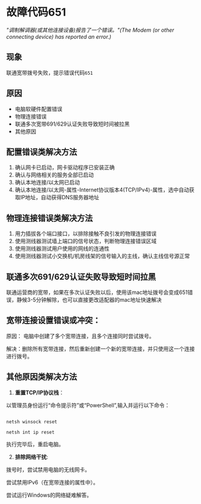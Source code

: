 # 故障代码651
*"调制解调器(或其他连接设备)报告了一个错误。"(The Modem (or other connecting device) has reported an error.)*
## 现象
联通宽带拨号失败，提示错误代码`651`

## 原因

- 电脑软硬件配置错误
- 物理连接错误
- 联通多次宽带691/629认证失败导致短时间被拉黑
- 其他原因

## 配置错误类解决方法

1. 确认网卡已启动，网卡驱动程序已安装正确
2. 确认与网络相关的服务全部已启动
3. 确认本地连接/以太网已启动
4. 确认本地连接/以太网-属性-Internet协议版本4(TCP/IPv4)-属性，选中自动获取IP地址，自动获得DNS服务器地址

## 物理连接错误类解决方法

1. 用力插拔各个端口接口，以排除接触不良引发的物理连接错误
2. 使用测线器测试墙上端口的信号状态，判断物理连接错误区域
3. 使用测线器测试用户使用的网线的连通性
4. 使用测线器测试小交换机/机房线架的信号输入的主线，确认主线信号源正常

## 联通多次691/629认证失败导致短时间拉黑
联通运营商的宽带，如果在多次认证失败以后，使用该mac地址拨号会变成651错误，静候3-5分钟解除，也可以直接更改适配器的mac地址快速解决


## 宽带连接设置错误或冲突：

原因： 电脑中创建了多个宽带连接，且多个连接同时尝试拨号。

解决：删除所有宽带连接，然后重新创建一个新的宽带连接，并只使用这一个连接进行拨号。


## 其他原因类解决方法
1. **重置TCP/IP协议栈**：

以管理员身份运行“命令提示符”或“PowerShell”,输入并运行以下命令：

```

netsh winsock reset

netsh int ip reset

```

执行完毕后，重启电脑。

2. **排除网络干扰**:

拨号时，尝试禁用电脑的无线网卡。

尝试禁用IPv6（在宽带连接的属性中）。

尝试运行Windows的网络疑难解答。
